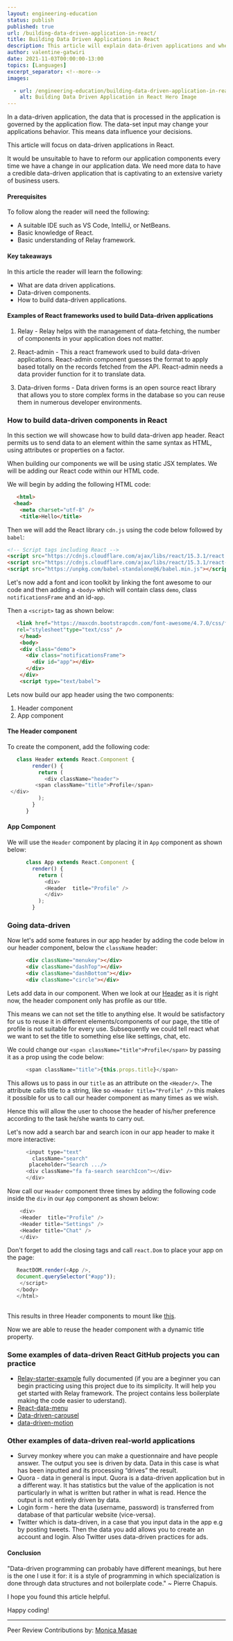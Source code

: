 ```yaml
---
layout: engineering-education
status: publish
published: true
url: /building-data-driven-application-in-react/
title: Building Data Driven Applications in React 
description: This article will explain data-driven applications and where they can be used. We will also discuss how we can build one using React.
author: valentine-gatwiri
date: 2021-11-03T00:00:00-13:00
topics: [Languages]
excerpt_separator: <!--more-->
images:

  - url: /engineering-education/building-data-driven-application-in-react/hero.jpg
    alt: Building Data Driven Application in React Hero Image
---
```

In a data-driven application, the data that is processed in the application is governed by the application flow. The data-set input may change your applications behavior. This means data influence your decisions.
<!--more-->
This article will focus on data-driven applications in React.

It would be unsuitable to have to reform our application components every time we have a change in our application data. We need more data to have a credible data-driven application that is captivating to an extensive variety of business users.

#### Prerequisites
To follow along the reader will need the following:
- A suitable IDE such as VS Code, IntelliJ, or NetBeans.
- Basic knowledge of React.
- Basic understanding of Relay framework.

#### Key takeaways
In this article the reader will learn the following:
- What are data driven applications.
- Data-driven components.
- How to build data-driven applications.

#### Examples of React frameworks used to build Data-driven applications
1. Relay - Relay helps with the management of data-fetching, the number of components in your application does not matter.

2. React-admin - This a react framework used to build data-driven applications. React-admin component guesses the format to apply based totally on the records fetched from the API. React-admin needs a data provider function for it to translate data.

3. Data-driven forms - Data driven forms is an open source react library that allows you to store complex forms in the database so you can reuse them in numerous developer environments.

### How to build data-driven components in React
In this section we will showcase how to build data-driven app header. React permits us to send data to an element within the same syntax as HTML, using attributes or properties on a factor.

When building our components we will be using static JSX templates. We will be adding our React code within our HTML code.

We will begin by adding the following HTML code:

```html
   <html>
  <head>
    <meta charset="utf-8" />
    <title>Hello</title>
 ```
 
Then we will add the React library `cdn.js` using the code below followed by `babel`:

```html
<!-- Script tags including React -->
<script src="https://cdnjs.cloudflare.com/ajax/libs/react/15.3.1/react.min.js"></script>
<script src="https://cdnjs.cloudflare.com/ajax/libs/react/15.3.1/react-dom.min.js"></script>
<script src="https://unpkg.com/babel-standalone@6/babel.min.js"></script>
```
 
Let's now add a font and icon toolkit by linking the font awesome to our code and then adding a `<body>` which will contain class `demo`, class `notificationsFrame` and an id-`app`. 

Then a `<script>` tag as shown below:

```html
   <link href="https://maxcdn.bootstrapcdn.com/font-awesome/4.7.0/css/font-awesome.min.css"
   rel="stylesheet"type="text/css" />
    </head>
    <body>
    <div class="demo">
      <div class="notificationsFrame">
        <div id="app"></div>
      </div>
    </div>
    <script type="text/babel">
```

Lets now build our app header using the two components:
1. Header component
2. App component
     
#### The Header component
To create the component, add the following code:

```js
   class Header extends React.Component {
        render() {
          return (
            <div className="header">
         <span className="title">Profile</span>
 </div>
          );
        }
      }
```

#### App Component
We will use the `Header` component by placing it in `App` component as shown below:

```js
      class App extends React.Component {
        render() {
          return (
            <div>
            <Header  title="Profile" />
            </div>
          );
        }
```

### Going data-driven
Now let's add some features in our app header by adding the code below in our header component, below the `className` header:

```html
      <div className="menukey"></div>
      <div className="dashTop"></div>
      <div className="dashBottom"></div>
      <div className="circle"></div>
```

Lets add data in our component. When we look at our [Header](https://codepen.io/1-creator/pen/qBXWVXd) as it is right now, the header component only has profile as our title.

This means we can not set the title to anything else. It would be satisfactory for us to reuse it in different elements/components of our page, the title of profile is not suitable for every use. Subsequently we could tell react what we want to set the title to something else like settings, chat, etc.

We could change our `<span className="title">Profile</span>` by passing it as a prop using the code below:

```js
      <span className="title">{this.props.title}</span>
```  

This allows us to pass in our `title` as an attribute on the `<Header/>`. The attribute calls title to a string, like so `<Header title="Profile" />` this makes it possible for us to call our header component as many times as we wish. 

Hence this will allow the user to choose the header of his/her preference according to the task he/she wants to carry out.

Let's now add a search bar and search icon in our app header to make it more interactive:

```js
      <input type="text"
        className="search"
       placeholder="Search .../>
      <div className="fa fa-search searchIcon"></div>
      </div>
```

Now call our `Header` component three times by adding the following code inside the `div` in our `App` component as shown below:

```js
    <div>
    <Header  title="Profile" />
    <Header title="Settings" />
    <Header title="Chat" />
    </div>
```

Don't forget to add the closing tags and call `react.Dom` to place your app on the page:

```js
   ReactDOM.render(<App />,
   document.querySelector("#app"));
    </script>
   </body>
   </html>
   
```

This results in three Header components to mount like [this](https://codepen.io/1-creator/full/XWarzzL).

Now we are able to reuse the header component with a dynamic title property.

### Some examples of data-driven React GitHub projects you can practice
- [Relay-starter-example](https://github.com/1-creator/relay-starter-example) fully documented (if you are a beginner you can begin practicing using this project due to its simplicity. It will help you get started with Relay framework. The project contains less boilerplate making the code easier to uderstand).
- [React-data-menu](https://github.com/dkozar/react-data-menu)
- [Data-driven-carousel](https://github.com/JasonShin/React-Carousel-Data-Driven)
- [data-driven-motion](https://github.com/tkh44/data-driven-motion)

### Other examples of data-driven real-world applications
- Survey monkey where you can make a questionnaire and have people answer. The output you see is driven by data. Data in this case is what has been inputted and its processing “drives” the result.
-  Quora - data in general is input. Quora is a data-driven application but in a different way. It has statistics but the value of the application is not particularly in what is written but rather in what is read. Hence the output is not entirely driven by data.
- Login form - here the data (username, password) is transferred from database of that particular website (vice-versa).
- Twitter which is data-driven, in a case that you input data in the app e.g by posting tweets. Then the data you add allows you to create an account and login. Also Twitter uses data-driven practices for ads.

#### Conclusion
"Data-driven programming can probably have different meanings, but here is the one I use it for: it is a style of programming in which specialization is done through data structures and not boilerplate code." ~ Pierre Chapuis.

I hope you found this article helpful.

Happy coding!

---
Peer Review Contributions by: [Monica Masae](/engineering-education/authors/monica-masae/)
